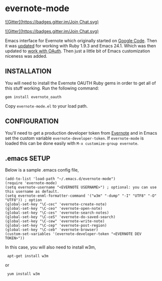 evernote-mode
=============
[![Gitter](https://badges.gitter.im/Join Chat.svg)](https://gitter.im/pymander/evernote-mode?utm_source=badge&utm_medium=badge&utm_campaign=pr-badge&utm_content=badge)

[![Gitter](https://badges.gitter.im/Join Chat.svg)](https://gitter.im/pymander/evernote-mode?utm_source=badge&utm_medium=badge&utm_campaign=pr-badge)

Emacs interface for Evernote which originally started on
[Google Code][1].  Then it was [updated][2] for working with Ruby
1.9.3 and Emacs 24.1.  Which was then updated to [work with OAuth][3].
Then just a little bit of Emacs customization niceness was added.

INSTALLATION
------------

You will need to install the Evernote OAUTH Ruby gems in order to get
all of this stuff working.  Run the following command:

    gem install evernote_oauth

Copy `evernote-mode.el` to your load path.



CONFIGURATION
-------------

You'll need to get a production developer token from [Evernote][4] and
in Emacs set the custom variable `evernote-developer-token`.  If
`evernote-mode` is loaded this can be done easily with `M-x
customize-group evernote`.


.emacs SETUP
-------------
Below is a sample .emacs config file,

```{lisp}
(add-to-list 'load-path "~/.emacs.d/evernote-mode")
(require 'evernote-mode)
(setq evernote-username "<EVERNOTE USERNAME>") ; optional: you can use this username as default.
(setq evernote-enml-formatter-command '("w3m" "-dump" "-I" "UTF8" "-O" "UTF8")) ; option
(global-set-key "\C-cec" 'evernote-create-note)
(global-set-key "\C-ceo" 'evernote-open-note)
(global-set-key "\C-ces" 'evernote-search-notes)
(global-set-key "\C-ceS" 'evernote-do-saved-search)
(global-set-key "\C-cew" 'evernote-write-note)
(global-set-key "\C-cep" 'evernote-post-region)
(global-set-key "\C-ceb" 'evernote-browser)
(custom-set-variables '(evernote-developer-token "<EVERNOTE DEV TOKEN>"))
```

In this case, you will also need to install w3m,

     apt-get install w3m

or

     yum install w3m

[1]: http://code.google.com/p/emacs-evernote-mode/ "Original source"

[2]: https://github.com/rubbish/evernote-mode "rubbish/evernote-mode"

[3]: https://github.com/pymander/evernote-mode "pymander/evernote-mode"

[4]: http://dev.evernote.com/doc/articles/authentication.php#devtoken "Evernote Authentication"





